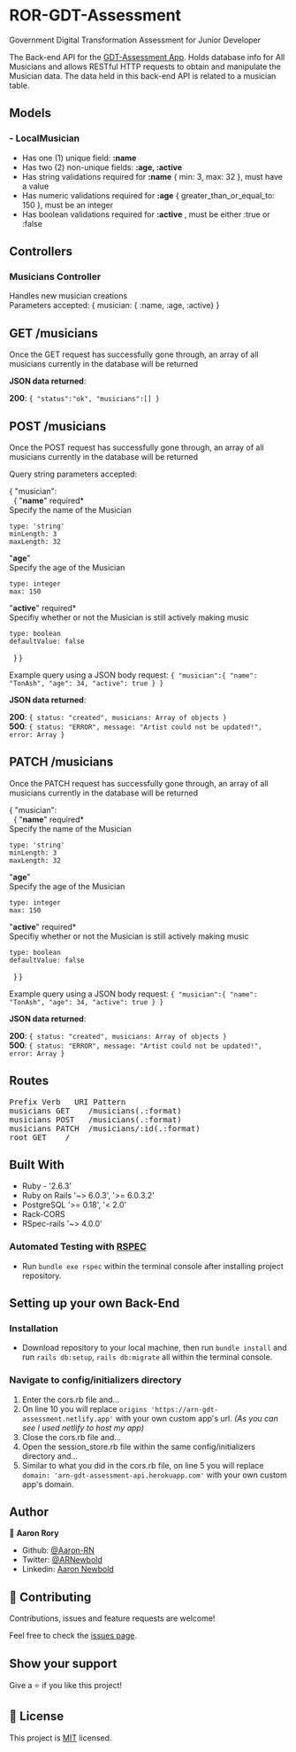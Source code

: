 # ROR-GDT-Assessment
Government Digital Transformation Assessment for Junior Developer

The Back-end API for the [GDT-Assessment App](https://github.com/Aaron-RN/REACT-GDT-FrontEnd/tree/v1.0). Holds database info for All Musicians and allows RESTful HTTP requests to obtain and manipulate the Musician data.
The data held in this back-end API is related to a musician table.

## Models
### - LocalMusician
- Has one (1) unique field: **:name**
- Has two (2) non-unique fields: **:age, :active**
- Has string validations required for **:name** { min: 3, max: 32 }, must have a value
- Has numeric validations required for **:age** { greater_than_or_equal_to: 150 }, must be an integer
- Has boolean validations required for **:active** , must be either :true or :false

## Controllers
### Musicians Controller
Handles new musician creations  
Parameters accepted: { musician: { :name, :age, :active} }

## GET /musicians

Once the GET request has successfully gone through, an array of all musicians currently in the database will be returned

**JSON data returned**:

**200**: ```{ "status":"ok", "musicians":[] }```

## POST /musicians

Once the POST request has successfully gone through, an array of all musicians currently in the database will be returned

Query string parameters accepted:

{ "musician":  
&nbsp;&nbsp;{
  "**name**" required*  
  Specify the name of the Musician
  ```
  type: 'string'
  minLength: 3
  maxLength: 32
  ```
  "**age**"  
  Specify the age of the Musician
  ```
  type: integer
  max: 150
  ```
  "**active**" required*  
  Specifiy whether or not the Musician is still actively making music
  ```
  type: boolean
  defaultValue: false
  ```
&nbsp;&nbsp;}
}

Example query using a JSON body request: ```{ "musician":{ "name": "TonAsh", "age": 34, "active": true } }```

**JSON data returned**:

**200**: ```{ status: "created", musicians: Array of objects }```  
**500**: ```{ status: "ERROR", message: "Artist could not be updated!", error: Array }```

## PATCH /musicians

Once the PATCH request has successfully gone through, an array of all musicians currently in the database will be returned

{ "musician":  
&nbsp;&nbsp;{
  "**name**" required*  
  Specify the name of the Musician
  ```
  type: 'string'
  minLength: 3
  maxLength: 32
  ```
  "**age**"  
  Specify the age of the Musician
  ```
  type: integer
  max: 150
  ```
  "**active**" required*  
  Specifiy whether or not the Musician is still actively making music
  ```
  type: boolean
  defaultValue: false
  ```
&nbsp;&nbsp;}
}

Example query using a JSON body request: ```{ "musician":{ "name": "TonAsh", "age": 34, "active": true } }```

**JSON data returned**:

**200**: ```{ status: "created", musicians: Array of objects }```  
**500**: ```{ status: "ERROR", message: "Artist could not be updated!", error: Array }```

## Routes
<pre>
Prefix Verb   URI Pattern                                                                       Controller#Action
musicians GET    /musicians(.:format)                                                           musicians#index
musicians POST   /musicians(.:format)                                                           musicians#create
musicians PATCH  /musicians/:id(.:format)                                                       musicians#update
root GET    /                                                                                   musicians#index
</pre>

## Built With

- Ruby - '2.6.3'
- Ruby on Rails '~> 6.0.3', '>= 6.0.3.2'
- PostgreSQL '>= 0.18', '< 2.0'
- Rack-CORS
- RSpec-rails '~> 4.0.0'

### Automated Testing with [RSPEC](https://github.com/rspec/rspec-rails)

* Run `bundle exe rspec` within the terminal console after installing project repository.

## Setting up your own Back-End

### Installation

* Download repository to your local machine, then run `bundle install` and run `rails db:setup`, `rails db:migrate` all within the terminal console.

### Navigate to config/initializers directory

1. Enter the cors.rb file and...
2. On line 10 you will replace ```origins 'https://arn-gdt-assessment.netlify.app'``` with your own custom app's url. *(As you can see I used netlify to host my app)*
3. Close the cors.rb file and...
4. Open the session_store.rb file within the same config/initializers directory and...
5. Similar to what you did in the cors.rb file, on line 5 you will replace ```domain: 'arn-gdt-assessment-api.herokuapp.com'``` with your own custom app's domain.

## Author

👤 **Aaron Rory**

- Github: [@Aaron-RN](https://github.com/Aaron-RN)
- Twitter: [@ARNewbold](https://twitter.com/ARNewbold)
- Linkedin: [Aaron Newbold](https://www.linkedin.com/in/aaron-newbold-1b9233187/)

## 🤝 Contributing

Contributions, issues and feature requests are welcome!

Feel free to check the [issues page](issues/).

## Show your support

Give a ⭐️ if you like this project!

## 📝 License

This project is [MIT](lic.url) licensed.
